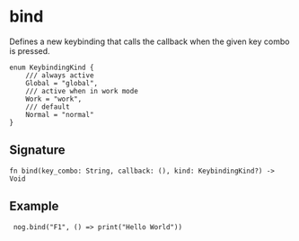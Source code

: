 # bind

Defines a new keybinding that calls the callback when the given key combo is pressed.

```
enum KeybindingKind {
    /// always active
    Global = "global",
    /// active when in work mode
    Work = "work",
    /// default
    Normal = "normal"
}
```
## Signature

```nogscript
fn bind(key_combo: String, callback: (), kind: KeybindingKind?) -> Void
```

## Example

```nogscript
 nog.bind("F1", () => print("Hello World"))
```

